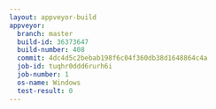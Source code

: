 ```yaml
---
layout: appveyor-build
appveyor:
  branch: master
  build-id: 36373647
  build-number: 408
  commit: 4dc4d5c2bebab198f6c04f360db38d1648864c4a
  job-id: tuqhr0ddd6rurh6i
  job-number: 1
  os-name: Windows
  test-result: 0
---
```

